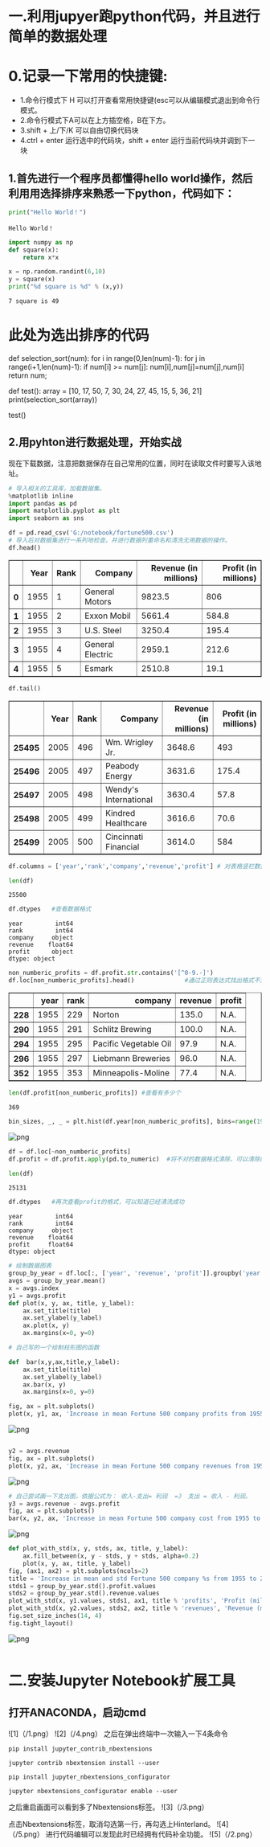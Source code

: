 # 一.利用jupyer跑python代码，并且进行简单的数据处理

# 0.记录一下常用的快捷键:
- 1.命令行模式下 H 可以打开查看常用快捷键(esc可以从编辑模式退出到命令行模式。
- 2.命令行模式下A可以在上方插空格，B在下方。
- 3.shift + 上/下/K 可以自由切换代码块
- 4.ctrl + enter 运行选中的代码块，shift + enter 运行当前代码块并调到下一块

##  1.首先进行一个程序员都懂得hello world操作，然后利用用选择排序来熟悉一下python，代码如下：


```python
print("Hello World！")
```

    Hello World！
    


```python
import numpy as np
def square(x):
    return x*x

```


```python
x = np.random.randint(6,10)
y = square(x)
print("%d square is %d" % (x,y))
```

    7 square is 49
    


# 此处为选出排序的代码
def selection_sort(num):
    for i in range(0,len(num)-1):
        for j in range(i+1,len(num)-1):
            if num[i] >= num[j]:
                num[i],num[j]=num[j],num[i]
    return num;
            
def test():
    array = [10, 17, 50, 7, 30, 24, 27, 45, 15, 5, 36, 21]
    print(selection_sort(array))
    
test()
## 2.用pyhton进行数据处理，开始实战
现在下载数据，注意把数据保存在自己常用的位置，同时在读取文件时要写入该地址。



```python
# 导入相关的工具库，加载数据集。
%matplotlib inline
import pandas as pd
import matplotlib.pyplot as plt
import seaborn as sns
```


```python
df = pd.read_csv('G:/notebook/fortune500.csv')
# 导入后对数据集进行一系列地检查。并进行数据列重命名和清洗无用数据的操作。
df.head()
```




<div>
<style scoped>
    .dataframe tbody tr th:only-of-type {
        vertical-align: middle;
    }

    .dataframe tbody tr th {
        vertical-align: top;
    }

    .dataframe thead th {
        text-align: right;
    }
</style>
<table border="1" class="dataframe">
  <thead>
    <tr style="text-align: right;">
      <th></th>
      <th>Year</th>
      <th>Rank</th>
      <th>Company</th>
      <th>Revenue (in millions)</th>
      <th>Profit (in millions)</th>
    </tr>
  </thead>
  <tbody>
    <tr>
      <th>0</th>
      <td>1955</td>
      <td>1</td>
      <td>General Motors</td>
      <td>9823.5</td>
      <td>806</td>
    </tr>
    <tr>
      <th>1</th>
      <td>1955</td>
      <td>2</td>
      <td>Exxon Mobil</td>
      <td>5661.4</td>
      <td>584.8</td>
    </tr>
    <tr>
      <th>2</th>
      <td>1955</td>
      <td>3</td>
      <td>U.S. Steel</td>
      <td>3250.4</td>
      <td>195.4</td>
    </tr>
    <tr>
      <th>3</th>
      <td>1955</td>
      <td>4</td>
      <td>General Electric</td>
      <td>2959.1</td>
      <td>212.6</td>
    </tr>
    <tr>
      <th>4</th>
      <td>1955</td>
      <td>5</td>
      <td>Esmark</td>
      <td>2510.8</td>
      <td>19.1</td>
    </tr>
  </tbody>
</table>
</div>




```python
df.tail()
```




<div>
<style scoped>
    .dataframe tbody tr th:only-of-type {
        vertical-align: middle;
    }

    .dataframe tbody tr th {
        vertical-align: top;
    }

    .dataframe thead th {
        text-align: right;
    }
</style>
<table border="1" class="dataframe">
  <thead>
    <tr style="text-align: right;">
      <th></th>
      <th>Year</th>
      <th>Rank</th>
      <th>Company</th>
      <th>Revenue (in millions)</th>
      <th>Profit (in millions)</th>
    </tr>
  </thead>
  <tbody>
    <tr>
      <th>25495</th>
      <td>2005</td>
      <td>496</td>
      <td>Wm. Wrigley Jr.</td>
      <td>3648.6</td>
      <td>493</td>
    </tr>
    <tr>
      <th>25496</th>
      <td>2005</td>
      <td>497</td>
      <td>Peabody Energy</td>
      <td>3631.6</td>
      <td>175.4</td>
    </tr>
    <tr>
      <th>25497</th>
      <td>2005</td>
      <td>498</td>
      <td>Wendy's International</td>
      <td>3630.4</td>
      <td>57.8</td>
    </tr>
    <tr>
      <th>25498</th>
      <td>2005</td>
      <td>499</td>
      <td>Kindred Healthcare</td>
      <td>3616.6</td>
      <td>70.6</td>
    </tr>
    <tr>
      <th>25499</th>
      <td>2005</td>
      <td>500</td>
      <td>Cincinnati Financial</td>
      <td>3614.0</td>
      <td>584</td>
    </tr>
  </tbody>
</table>
</div>




```python
df.columns = ['year','rank','company','revenue','profit'] # 对表格竖栏数据命名
```


```python
len(df)
```




    25500




```python
df.dtypes   #查看数据格式
```




    year         int64
    rank         int64
    company     object
    revenue    float64
    profit      object
    dtype: object




```python
non_numberic_profits = df.profit.str.contains('[^0-9.-]')
df.loc[non_numberic_profits].head()              #通过正则表达式找出格式不对的数据
```




<div>
<style scoped>
    .dataframe tbody tr th:only-of-type {
        vertical-align: middle;
    }

    .dataframe tbody tr th {
        vertical-align: top;
    }

    .dataframe thead th {
        text-align: right;
    }
</style>
<table border="1" class="dataframe">
  <thead>
    <tr style="text-align: right;">
      <th></th>
      <th>year</th>
      <th>rank</th>
      <th>company</th>
      <th>revenue</th>
      <th>profit</th>
    </tr>
  </thead>
  <tbody>
    <tr>
      <th>228</th>
      <td>1955</td>
      <td>229</td>
      <td>Norton</td>
      <td>135.0</td>
      <td>N.A.</td>
    </tr>
    <tr>
      <th>290</th>
      <td>1955</td>
      <td>291</td>
      <td>Schlitz Brewing</td>
      <td>100.0</td>
      <td>N.A.</td>
    </tr>
    <tr>
      <th>294</th>
      <td>1955</td>
      <td>295</td>
      <td>Pacific Vegetable Oil</td>
      <td>97.9</td>
      <td>N.A.</td>
    </tr>
    <tr>
      <th>296</th>
      <td>1955</td>
      <td>297</td>
      <td>Liebmann Breweries</td>
      <td>96.0</td>
      <td>N.A.</td>
    </tr>
    <tr>
      <th>352</th>
      <td>1955</td>
      <td>353</td>
      <td>Minneapolis-Moline</td>
      <td>77.4</td>
      <td>N.A.</td>
    </tr>
  </tbody>
</table>
</div>




```python
len(df.profit[non_numberic_profits]) #查看有多少个
```




    369




```python
bin_sizes, _, _ = plt.hist(df.year[non_numberic_profits], bins=range(1955, 2006))
```


    
![png](output_17_0.png)
    



```python
df = df.loc[~non_numberic_profits]
df.profit = df.profit.apply(pd.to_numeric)  #将不对的数据格式清除，可以清除的原因是筛选出来的数据不多，清除后对原来的数据集影响不大
```


```python
len(df)
```




    25131




```python
df.dtypes   #再次查看profit的格式，可以知道已经清洗成功
```




    year         int64
    rank         int64
    company     object
    revenue    float64
    profit     float64
    dtype: object




```python
# 绘制数据图表
group_by_year = df.loc[:, ['year', 'revenue', 'profit']].groupby('year')
avgs = group_by_year.mean()
x = avgs.index
y1 = avgs.profit
def plot(x, y, ax, title, y_label):
    ax.set_title(title)
    ax.set_ylabel(y_label)
    ax.plot(x, y)
    ax.margins(x=0, y=0)

# 自己写的一个绘制柱形图的函数

def  bar(x,y,ax,title,y_label):
    ax.set_title(title)
    ax.set_ylabel(y_label)
    ax.bar(x, y)
    ax.margins(x=0, y=0)

```


```python
fig, ax = plt.subplots()
plot(x, y1, ax, 'Increase in mean Fortune 500 company profits from 1955 to 2005', 'Profit (millions)')
```


    
![png](output_22_0.png)
    



```python

```


```python
y2 = avgs.revenue
fig, ax = plt.subplots()
plot(x, y2, ax, 'Increase in mean Fortune 500 company revenues from 1955 to 2005', 'Revenue (millions)')

```


    
![png](output_24_0.png)
    



```python
# 自己尝试画一下支出图，依据公式为： 收入-支出= 利润  =》 支出 = 收入 - 利润。 
y3 = avgs.revenue - avgs.profit
fig, ax = plt.subplots()
bar(x, y2, ax, 'Increase in mean Fortune 500 company cost from 1955 to 2005', 'Cost (millions)')
```


    
![png](output_25_0.png)
    



```python
def plot_with_std(x, y, stds, ax, title, y_label):
    ax.fill_between(x, y - stds, y + stds, alpha=0.2)
    plot(x, y, ax, title, y_label)
fig, (ax1, ax2) = plt.subplots(ncols=2)
title = 'Increase in mean and std Fortune 500 company %s from 1955 to 2005'
stds1 = group_by_year.std().profit.values
stds2 = group_by_year.std().revenue.values
plot_with_std(x, y1.values, stds1, ax1, title % 'profits', 'Profit (millions)')
plot_with_std(x, y2.values, stds2, ax2, title % 'revenues', 'Revenue (millions)')
fig.set_size_inches(14, 4)
fig.tight_layout()

```


    
![png](output_26_0.png)
    



```python

```

# 二.安装Jupyter Notebook扩展工具

## 打开ANACONDA，启动cmd
![1]（/1.png）
![2]（/4.png）
之后在弹出终端中一次输入一下4条命令
```
pip install jupyter_contrib_nbextensions

jupyter contrib nbextension install --user

pip install jupyter_nbextensions_configurator

jupyter nbextensions_configurator enable --user
```
之后重启画面可以看到多了Nbextensions标签。
![3]（/3.png）

点击Nbextensions标签，取消勾选第一行，再勾选上Hinterland。
![4]（/5.png）
进行代码编辑可以发现此时已经拥有代码补全功能。
![5]（/2.png）
